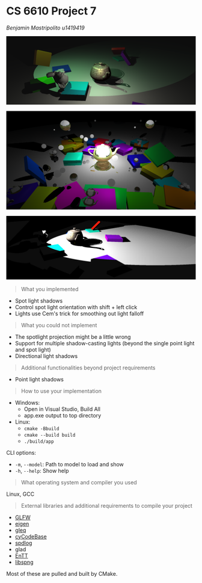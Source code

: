 # CS 6610 Project 7
*Benjamin Mastripolito u1419419*

![](2023-03-19_02-16.png)

![](2023-03-13-23-29-41.png)

![](2023-03-16-22-06-47.png)

> What you implemented

- Spot light shadows
- Control spot light orientation with shift + left click
- Lights use Cem's trick for smoothing out light falloff

> What you could not implement

- The spotlight projection might be a little wrong
- Support for multiple shadow-casting lights (beyond the single point light and spot light)
- Directional light shadows

> Additional functionalities beyond project requirements

- Point light shadows

> How to use your implementation

- Windows:
  - Open in Visual Studio, Build All
  - app.exe output to top directory
- Linux:
  - `cmake -Bbuild`
  - `cmake --build build`
  - `./build/app`

CLI options:
- `-m`, `--model`: Path to model to load and show
- `-h`, `--help`: Show help

> What operating system and compiler you used

Linux, GCC

> External libraries and additional requirements to compile your project

- [GLFW](https://github.com/glfw/glfw)
- [eigen](http://eigen.tuxfamily.org)
- [gleq](https://github.com/glfw/gleq)
- [cyCodeBase](http://www.cemyuksel.com/cyCodeBase/code.html)
- [spdlog](https://github.com/gabime/spdlog)
- glad
- [EnTT](https://github.com/skypjack/entt)
- [libspng](https://libspng.org)

Most of these are pulled and built by CMake.

